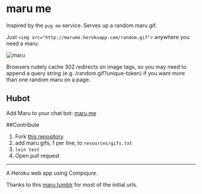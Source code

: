 # maru me

Inspired by the `pug me` service. Serves up a random maru gif.

Just `<img src="http://marume.herokuapp.com/random.gif">` anywhere you need a maru:

![maru](http://marume.herokuapp.com/random.gif)

Browsers rudely cache 302 redirects on image tags, so you may need to append a query string (e.g. /random.gif?unique-token) if you want more than one random maru on a page.

## Hubot
Add Maru to your chat bot: [maru me](https://github.com/paulhenrich/marume-bot)

##Contribute
1. Fork [this repository](https://github.com/paulhenrich/marume-server)
2. add maru gifs, 1 per line, to `resources/gifs.txt`
3. `lein test`
4. Open pull request

---

A Heroku web app using Compojure.

Thanks to this [maru tumblr](http://meowmeowmaru.tumblr.com/) for most of the initial urls.
